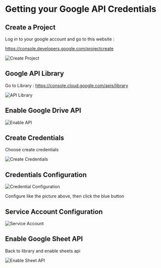 # Getting your Google API Credentials


## Create a Project

Log in to your google account and go to this website : 

https://console.developers.google.com/projectcreate

![Create Project](https://user-images.githubusercontent.com/22088378/95924983-e626bb00-0de2-11eb-8660-bc5f5b29d2f4.png)

## Google API Library

Go to Library : 
https://console.cloud.google.com/apis/library

![API Library](https://user-images.githubusercontent.com/22088378/95925324-bd52f580-0de3-11eb-977a-22406e014144.png)

## Enable Google Drive API

![Enable API](https://user-images.githubusercontent.com/22088378/95925574-55e97580-0de4-11eb-9d7d-895683321ba8.png)

## Create Credentials

Choose create credentials

![Create Credentials](https://user-images.githubusercontent.com/22088378/95926390-600c7380-0de6-11eb-9f6a-f9705a1e1213.png)

## Credentials Configuration

![Credential Configuration](https://user-images.githubusercontent.com/22088378/95925734-c5f7fb80-0de4-11eb-867a-17e8e57fa309.png)

Configure like the picture above, then click the blue button

## Service Account Configuration

![Service Account](https://user-images.githubusercontent.com/22088378/95925829-05264c80-0de5-11eb-84f7-aa8b9b045e5d.png)

## Enable Google Sheet API

Back to library and enable sheets api

![Enable Sheet API](https://user-images.githubusercontent.com/22088378/95925956-4880bb00-0de5-11eb-9924-65ccb8f334d7.png)